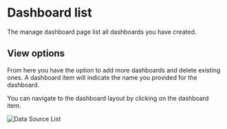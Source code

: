 # Dashboard list

The manage dashboard page list all dashboards you have created.

## View options

From here you have the option to add more dashboards and delete existing ones. A dashboard item will indicate the name you provided for the dashboard.

You can navigate to the dashboard layout by clicking on the dashboard item.

![Data Source List](/images/dashboard.png)